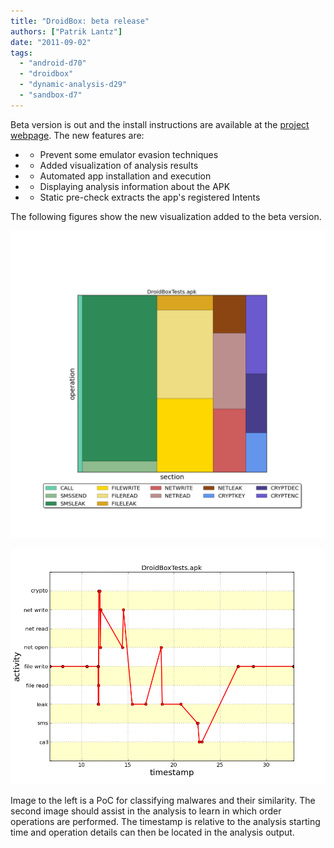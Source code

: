 ```yaml
---
title: "DroidBox: beta release"
authors: ["Patrik Lantz"]
date: "2011-09-02"
tags: 
  - "android-d70"
  - "droidbox"
  - "dynamic-analysis-d29"
  - "sandbox-d7"
---
```


Beta version is out and the install instructions are available at the [project webpage](http://code.google.com/p/droidbox/). The new features are:

- - Prevent some emulator evasion techniques

- - Added visualization of analysis results

- - Automated app installation and execution

- - Displaying analysis information about the APK

- - Static pre-check extracts the app's registered Intents

The following figures show the new visualization added to the beta version.

![](images/drupal_image_769.png)

![](images/drupal_image_770.png)

Image to the left is a PoC for classifying malwares and their similarity. The second image should assist in the analysis to learn in which order operations are performed. The timestamp is relative to the analysis starting time and operation details can then be located in the analysis output.
